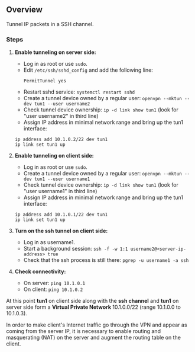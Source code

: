## Overview
Tunnel IP packets in a SSH channel.

### Steps
1. **Enable tunneling on server side:**
   - Log in as root or use `sudo`.
   - Edit `/etc/ssh/sshd_config` and add the following line:
     ```SSH Config
     PermitTunnel yes
     ```
   - Restart sshd service: `systemctl restart sshd`
   - Create a tunnel device owned by a regular user: `openvpn --mktun --dev tun1 --user username2`
   - Check tunnel device ownership: `ip -d link show tun1` (look for "user username2" in third line)
   - Assign IP address in minimal network range and bring up the tun1 interface:
   ```
   ip address add 10.1.0.2/22 dev tun1
   ip link set tun1 up
   ```
     
2. **Enable tunneling on client side:**
   - Log in as root or use `sudo`.
   - Create a tunnel device owned by a regular user: `openvpn --mktun --dev tun1 --user username1`
   - Check tunnel device ownership: `ip -d link show tun1` (look for "user username1" in third line)
   - Assign IP address in minimal network range and bring up the tun1 interface:
   ```
   ip address add 10.1.0.1/22 dev tun1
   ip link set tun1 up
   ```

4. **Turn on the ssh tunnel on client side:**
   - Log in as username1.
   - Start a background session: `ssh -f -w 1:1 username2@<server-ip-address> true`
   - Check that the ssh process is still there: `pgrep -u username1 -a ssh`
   
5. **Check connectivity:**
   - On server: `ping 10.1.0.1`
   - On client: `ping 10.1.0.2`

At this point **tun1** on client side along with the **ssh channel** and **tun1** on server side form a **Virtual Private Network** 10.1.0.0/22 (range 10.1.0.0 to 10.1.0.3).

In order to make client's Internet traffic go through the VPN and appear as coming from the server IP, it is necessary to enable routing and masquerating (NAT) on the server and augment the routing table on the client.
